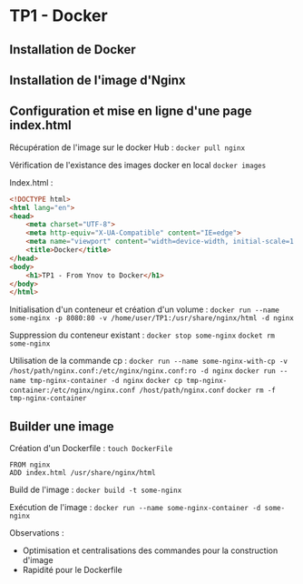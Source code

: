 # TP1 - Docker


## Installation de Docker


## Installation de l'image d'Nginx


## Configuration et mise en ligne d'une page index.html

Récupération de l'image sur le docker Hub :
`docker pull nginx`

Vérification de l'existance des images docker en local
`docker images`

Index.html :
```html
<!DOCTYPE html>
<html lang="en">
<head>
    <meta charset="UTF-8">
    <meta http-equiv="X-UA-Compatible" content="IE=edge">
    <meta name="viewport" content="width=device-width, initial-scale=1.0">
    <title>Docker</title>
</head>
<body>
    <h1>TP1 - From Ynov to Docker</h1>
</body>
</html>
```

Initialisation d'un conteneur et création d'un volume :
`docker run --name some-nginx -p 8080:80 -v /home/user/TP1:/usr/share/nginx/html -d nginx`

Suppression du conteneur existant : 
`docker stop some-nginx`
`docket rm some-nginx`

Utilisation de la commande cp :
`docker run --name some-nginx-with-cp -v /host/path/nginx.conf:/etc/nginx/nginx.conf:ro -d nginx`
`docker run --name tmp-nginx-container -d nginx`
`docker cp tmp-nginx-container:/etc/nginx/nginx.conf /host/path/nginx.conf`
`docker rm -f tmp-nginx-container`

## Builder une image

Création d'un Dockerfile :
`touch DockerFile`

```
FROM nginx
ADD index.html /usr/share/nginx/html
```

Build de l'image : `docker build -t some-nginx`


Exécution de l'image : `docker run --name some-nginx-container -d some-nginx`

Observations :
- Optimisation et centralisations des commandes pour la construction d'image
- Rapidité pour le Dockerfile